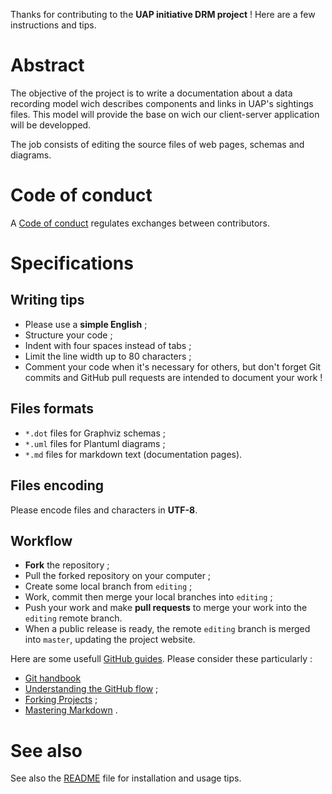 Thanks for contributing to the __UAP initiative DRM project__ !
Here are a few instructions and tips.

# Abstract

The objective of the project is to write a documentation about a data recording
model wich describes components and links in UAP's sightings files. This model
will provide the base on wich our client-server application will be developped.
 
The job consists of editing the source files of web pages, schemas and diagrams. 

# Code of conduct

A [Code of conduct](CODE_OF_CONDUCT.md) regulates exchanges between
contributors.

# Specifications

## Writing tips

- Please use a __simple English__ ;
- Structure your code ;
- Indent with four spaces instead of tabs ;
- Limit the line width up to 80 characters ;
- Comment your code when it's necessary for others, but don't forget Git commits
  and GitHub pull requests are intended to document your work !

## Files formats

- `*.dot` files for Graphviz schemas ;
- `*.uml` files for Plantuml diagrams ;
- `*.md`  files for markdown text (documentation pages).

## Files encoding

Please encode files and characters in __UTF-8__.

## Workflow

- __Fork__ the repository ;
- Pull the forked repository on your computer ;
- Create some local branch from `editing` ;
- Work, commit then merge your local branches into `editing` ;
- Push your work and make __pull requests__ to merge your work into the
  `editing` remote branch.
- When a public release is ready, the remote `editing` branch is merged into
  `master`, updating the project website. 

Here are some usefull [GitHub guides](https://guides.github.com/). Please
consider these particularly :

- [Git handbook](https://guides.github.com/introduction/git-handbook/)
- [Understanding the GitHub flow](https://guides.github.com/introduction/flow/)
  ;
- [Forking Projects](https://guides.github.com/activities/forking/) ;
- [Mastering Markdown](https://guides.github.com/features/mastering-markdown/) .

# See also
See also the [README](README.md) file for installation and usage tips.
